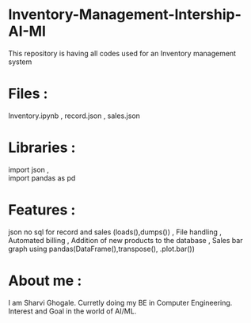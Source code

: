 # Inventory-Management-Intership-AI-Ml
This repository is having all codes used for an Inventory management system 

# Files : 
  Inventory.ipynb   ,
  record.json   ,
  sales.json   
  
# Libraries :
  import json   ,  
  import pandas as pd
  
# Features :
   json no sql for record and sales (loads(),dumps())   ,
   File handling   ,
   Automated billing   ,
   Addition of new products to the database   ,
   Sales bar graph using pandas(DataFrame(),transpose(), .plot.bar())   
   
 # About me :
   I am Sharvi Ghogale. Curretly doing my BE in Computer Engineering.
   Interest and Goal in the world of AI/ML.
   
